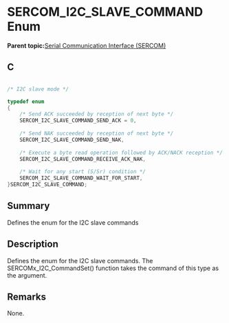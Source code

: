 # SERCOM\_I2C\_SLAVE\_COMMAND Enum

**Parent topic:**[Serial Communication Interface \(SERCOM\)](GUID-76AE7205-E3EF-4EE6-AC28-5153E3565982.md)

## C

```c

/* I2C slave mode */

typedef enum
{
    /* Send ACK succeeded by reception of next byte */
    SERCOM_I2C_SLAVE_COMMAND_SEND_ACK = 0,
    
    /* Send NAK succeeded by reception of next byte */
    SERCOM_I2C_SLAVE_COMMAND_SEND_NAK,
    
    /* Execute a byte read operation followed by ACK/NACK reception */
    SERCOM_I2C_SLAVE_COMMAND_RECEIVE_ACK_NAK,
    
    /* Wait for any start (S/Sr) condition */
    SERCOM_I2C_SLAVE_COMMAND_WAIT_FOR_START,
}SERCOM_I2C_SLAVE_COMMAND;

```

## Summary

Defines the enum for the I2C slave commands

## Description

Defines the enum for the I2C slave commands. The SERCOMx\_I2C\_CommandSet\(\) function takes the command of this type as the argument.

## Remarks

None.

